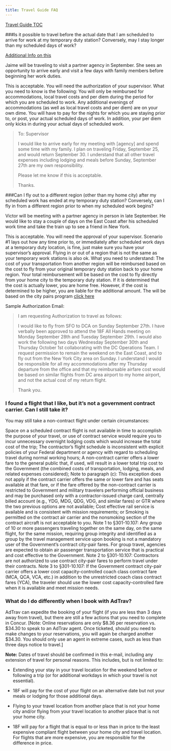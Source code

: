 ```yaml
---
title: Travel Guide FAQ
---
```


[Travel Guide TOC](/travel-guide-table-of-contents)

<a name="extend-travel"></a>

###Is it possible to travel before the actual date that I am scheduled to arrive for work at my temporary duty station?  Conversely, may I stay longer than my scheduled days of work?

[Additional Info on this](https://docs.google.com/drawings/d/1Lxnea7PmBZQeKwe-zkg1XNoIYYhFeglv29ls2NKudLE/edit)

Jaime will be traveling to visit a partner agency in September.  She sees an opportunity to arrive early and visit a few days with family members before beginning her work duties.

This is acceptable.  You will need the authorization of your supervisor.  What you need to know is the following:  You will only be reimbursed for accommodations, local travel costs and per diem during the period for which you are scheduled to work.  Any additional evenings of accommodations (as well as local travel costs and per diem) are on your own dime.  You will have to pay for the nights for which you are staying prior to, or post, your actual scheduled days of work. In addition, your per diem only kicks in during your actual days of scheduled work.

> To: Supervisor
>
> I would like to arrive early for my meeting with [agency] and spend some time with my family. I plan on traveling Friday, September 25, and would return September 30. I understand that all other travel expenses including lodging and meals before Sunday, September 27th are my own responsibility.
>
> Please let me know if this is acceptable.
>
> Thanks.

<a name="multi-city"></a>

###Can I fly out to a different region (other than my home city) after my scheduled work has ended at my temporary duty station?  Conversely, can I fly in from a different region prior to when my scheduled work begins?

Victor will be meeting with a partner agency in person in late September.  He would like to stay a couple of days on the East Coast after his scheduled work time and take the train up to see a friend in New York.

This is acceptable.  You will need the approval of your supervisor.  Scenario #1 lays out how any time prior to, or immediately after scheduled work days at a temporary duty location, is fine, just make sure you have your supervisor’s approval.  Flying in or out of a region that is not the same as your temporary work stations is also ok.  What you need to understand:  The cost of your transportation from another region will be reimbursed based on the cost to fly from your original temporary duty station back to your home region.  Your total reimbursement will be based on the cost to fly directly from your home city to the temporary duty station.  If it is determined that the cost is actually lower, you are home free.  However, if the cost is determined to be higher, you are liable for the additional amount.  The  will be based on the city pairs program [click here](http://www.gsa.gov/portal/content/104512)

Sample Authorization Email:

> I am requesting Authorization to travel as follows:
>
> I would like to fly from SFO to DCA on Sunday September 27th.  I have verbally been approved to attend the 18F All Hands meeting on Monday September 28th and Tuesday September 29th.  I would also work the following two days Wednesday September 30th and Thursday October 1st collaborating with the DC Operations Team.  I request permission to remain the weekend on the East Coast, and to fly out from the New York City area on Sunday.  I understand I would be responsible for all my accommodations after my Thursday departure from the office and that my reimbursable airfare cost would be based on similar flights from DC area airport to my home airport, and not the actual cost of my return flight.
>
> Thank you.

<a name="non-contract"></a>

### I found a flight that I like, but it’s not a government contract carrier. Can I still take it?

You may still take a non-contract flight under certain circumstances:

Space on a scheduled contract flight is not available in time to accomplish the purpose of your travel, or use of contract service would require you to incur unnecessary overnight lodging costs which would increase the total cost of the trip;
The contractor’s flight schedule is inconsistent with explicit policies of your Federal department or agency with regard to scheduling travel during normal working hours;
A non-contract carrier offers a lower fare to the general public that, if used, will result in a lower total trip cost to the Government (the combined costs of transportation, lodging, meals, and related expenses considered);
Note to paragraph (c): This exception does not apply if the contract carrier offers the same or lower fare and has seats available at that fare, or if the fare offered by the non-contract carrier is restricted to Government and military travelers performing official business and may be purchased only with a contractor-issued charge card, centrally billed account (e.g., YDG, MDG, QDG, VDG, and similar fares) or GTR where the two previous options are not available;
Cost effective rail service is available and is consistent with mission requirements; or
Smoking is permitted on the contract air carrier and the nonsmoking section of the contract aircraft is not acceptable to you.
Note 1 to §301-10.107: Any group of 10 or more passengers traveling together on the same day, on the same flight, for the same mission, requiring group integrity and identified as a group by the travel management service upon booking is not a mandatory user of the Government’s contract city-pair fares. For group travel, agencies are expected to obtain air passenger transportation service that is practical and cost effective to the Government.
Note 2 to §301-10.107: Contractors are not authorized to use contract city-pair fares to perform travel under their contracts.
Note 3 to §301-10.107: If the Government contract city-pair carrier offers a lower cost capacity-controlled coach class contract fare (MCA, QCA, VCA, etc.) in addition to the unrestricted coach class contract fares (YCA), the traveler should use the lower cost capacity-controlled fare when it is available and meet mission needs.

<a name="adtrav"></a>

### What do I do differently when I book with AdTrav?

AdTrav can expedite the booking of your flight (if you are less than 3 days away from travel), but there are still a few actions that you need to complete in Concur.  [Note:  Online reservations are only $8.36 per reservation vs. $34.30 to speak to an AdTrav agent.  Once ticketed, should you need to make changes to your reservations, you will again be charged another $34.30.  You should only use an agent in extreme cases, such as less than three days notice to travel.]

**Note:** Dates of travel should be confirmed in this e-mail, including any extension of travel for personal reasons. This includes, but is not limited to:

* Extending your stay in your travel location for the weekend before or following a trip (or for additional workdays in which your travel is not essential).

* 18F will pay for the cost of your flight on an alternative date but not your meals or lodging for those additional days.

* Flying to your travel location from another place that is not your home city and/or flying from your travel location to another place that is not your home city.

* 18F will pay for a flight that is equal to or less than in price to the least expensive compliant flight between your home city and travel location. For flights that are more expensive, you are responsible for the difference in price.
